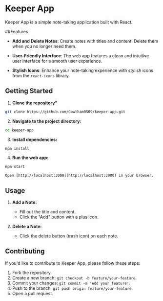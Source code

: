 # Keeper App

Keeper App is a simple note-taking application built with React.

##Features

- **Add and Delete Notes**: Create notes with titles and content. Delete them when you no longer need them.

- **User-Friendly Interface**: The web app features a clean and intuitive user interface for a smooth user experience.

- **Stylish Icons**: Enhance your note-taking experience with stylish icons from the `react-icons` library.

## Getting Started

1. **Clone the repository"**

```bash
git clone https://github.com/Gowtham0509/keeper-app.git

```

2. **Navigate to the project directory:**

```bash
cd keeper-app
```

3. **Install dependencies:**

```bash
npm install
```

4. **Run the web app:**
```bash
npm start
```
    Open [http://localhost:3000](http://localhost:3000) in your browser.

## Usage

1. **Add a Note:**
    - Fill out the title and content.
    - Click the "Add" button with a plus icon.

2. **Delete a Note:**
    - Click the delete button (trash icon) on each note.

## Contributing

If you'd like to contribute to Keeper App, please follow these steps:

1. Fork the repository.
2. Create a new branch: `git checkout -b feature/your-feature`.
3. Commit your changes: `git commit -m 'Add your feature'`.
4. Push to the branch: `git push origin feature/your-feature`.
5. Open a pull request.